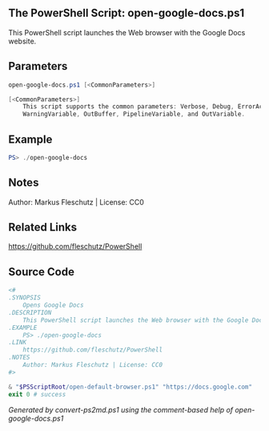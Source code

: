## The PowerShell Script: open-google-docs.ps1

This PowerShell script launches the Web browser with the Google Docs website.

## Parameters
```powershell
open-google-docs.ps1 [<CommonParameters>]

[<CommonParameters>]
    This script supports the common parameters: Verbose, Debug, ErrorAction, ErrorVariable, WarningAction, 
    WarningVariable, OutBuffer, PipelineVariable, and OutVariable.
```

## Example
```powershell
PS> ./open-google-docs

```

## Notes
Author: Markus Fleschutz | License: CC0

## Related Links
https://github.com/fleschutz/PowerShell

## Source Code
```powershell
<#
.SYNOPSIS
	Opens Google Docs
.DESCRIPTION
	This PowerShell script launches the Web browser with the Google Docs website.
.EXAMPLE
	PS> ./open-google-docs
.LINK
	https://github.com/fleschutz/PowerShell
.NOTES
	Author: Markus Fleschutz | License: CC0
#>

& "$PSScriptRoot/open-default-browser.ps1" "https://docs.google.com"
exit 0 # success
```

*Generated by convert-ps2md.ps1 using the comment-based help of open-google-docs.ps1*
